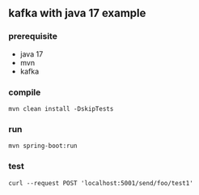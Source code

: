 ## kafka with java 17 example


### prerequisite
- java 17
- mvn
- kafka

### compile

```shell
mvn clean install -DskipTests
```

### run

```shell
mvn spring-boot:run
```

### test
```shell
curl --request POST 'localhost:5001/send/foo/test1'
```
